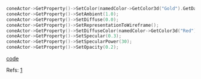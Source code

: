 ```cpp
coneActor->GetProperty()->SetColor(namedColor->GetColor3d("Gold").GetData());
coneActor->GetProperty()->SetAmbient(1.0);
coneActor->GetProperty()->SetDiffuse(0.0);
coneActor->GetProperty()->SetRepresentationToWireframe();
coneActor->GetProperty()->SetDiffuseColor(namedColor->GetColor3d("Red").GetData());
coneActor->GetProperty()->SetSpecular(0.3);
coneActor->GetProperty()->SetSpecularPower(30);
coneActor->GetProperty()->SetOpacity(0.2);
```

[code](../src/ActorProperties.cpp)

Refs: [1](https://vtk.org/doc/nightly/html/classvtkProperty.html)
